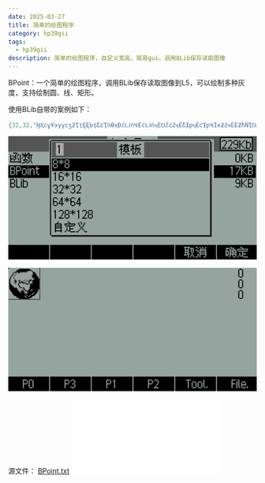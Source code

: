 ```yaml
---
date: 2025-03-27
title: 简单的绘图程序
category: hp39gii
tags:
  - hp39gii
description: 简单的绘图程序，自定义宽高，简易gui，调用BLib保存读取图像
---
```


BPoint：一个简单的绘图程序，调用BLib保存读取图像到L5，可以绘制多种灰度，支持绘制圆、线、矩形。

使用BLib自带的案例如下：

```c
{32,32,"ӇҲϲұҰ϶үүϲƽƻҬҭĘĘЬҭƸćҬńƟҳƉćǇńҸÉćǇńҷÉǄćƧҷÉƸƗƿҷÉƈƗƿҸÍĸƻƧҹÉÈƻħŇҬǅƋÉÈƻçåŅĥƍϯƻçŅƋҬǄϮƻħćÔƸƻËÈƛŇƗҭƈËϭċҭǄүϱËǅćҲϰËƼćұϱËĘǁøҭϱËϬǅãҬϱ×ϬǅþǇƈϭË×ϭŅüÔÔϬËćϮÑƼÌϮ×ǇϯÉŅϭË×ǇϴÝÈËćҬϴÉøƸ×ҭϲÙÔƸćүϰËËҮҰϰËƸҭҲϲұ"}
```

![left|320](/posts/files/Pasted%20image%2020250327230649.png)

![left|320](/posts/files/Pasted%20image%2020250327231435.png)


源文件：
<a href="./code/BPoint.txt" download>BPoint.txt</a>
![](./code/BPoint.txt)